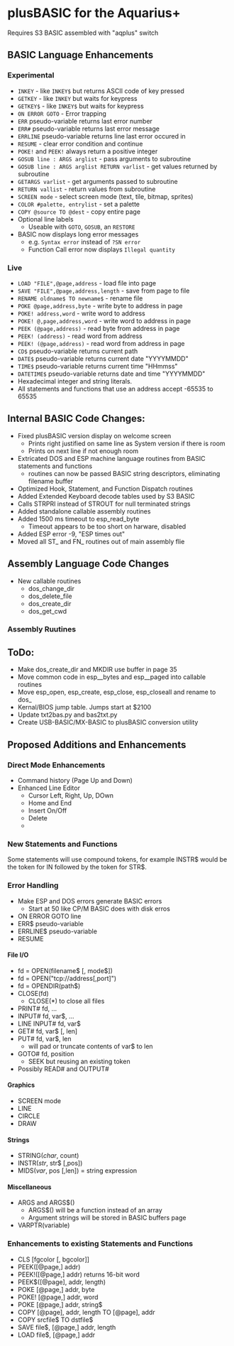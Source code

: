 # plusBASIC for the Aquarius+

Requires S3 BASIC assembled with "aqplus" switch

## BASIC Language Enhancements 

### Experimental
  - `INKEY` - like `INKEY$` but returns ASCII code of key pressed
  - `GETKEY` - like `INKEY` but waits for keypress
  - `GETKEY$` - like `INKEY$` but waits for keypress
  - `ON ERROR GOTO` - Error trapping
  - `ERR` pseudo-variable returns last error number
  - `ERR#` pseudo-variable returns last error message
  - `ERRLINE` pseudo-variable returns line last error occured in
  - `RESUME` - clear error condition and continue
  - `POKE!` and `PEEK!` always return a positive integer
  - `GOSUB line : ARGS arglist` - pass arguments to subroutine
  - `GOSUB line : ARGS arglist RETURN varlist` - get values returned by subroutine
  - `GETARGS varlist` - get arguments passed to subroutine
  - `RETURN vallist` - return values from subroutine
  - `SCREEN mode` - select screen mode (text, tile, bitmap, sprites)
  - `COLOR #palette, entrylist` - set a palette
  - `COPY @source TO @dest` - copy entire page
  - Optional line labels
    - Useable with `GOTO`, `GOSUB`, an `RESTORE`
  - BASIC now displays long error messages
    - e.g. `Syntax error` instead of `?SN error`
    - Function Call error now displays `Illegal quantity`
    
### Live
  - `LOAD "FILE",@page,address` - load file into page
  - `SAVE "FILE",@page,address,length` - save from page to file
  - `RENAME oldname$ TO newname$` - rename file
  - `POKE @page,address,byte` - write byte to address in page
  - `POKE! address,word` - write word to address
  - `POKE! @,page,address,word` - write word to address in page
  - `PEEK (@page,address)` - read byte from address in page
  - `PEEK! (address)` - read word from address
  - `PEEK! (@page,address)` - read word from address in page
  - `CD$` pseudo-variable returns current path
  - `DATE$` pseudo-variable returns current date "YYYYMMDD"
  - `TIME$` pseudo-variable returns current time "HHmmss"
  - `DATETIME$` pseudo-variable returns date and time "YYYYMMDD"
  - Hexadecimal integer and string literals.
  - All statements and functions that use an address accept -65535 to 65535

## Internal BASIC Code Changes:
  - Fixed plusBASIC version display on welcome screen
    - Prints right justified on same line as System version if there is room
    - Prints on next line if not enough room
  - Extricated DOS and ESP machine language routines from BASIC statements and functions
    - routines can now be passed BASIC string descriptors, eliminating filename buffer
  - Optimized Hook, Statement, and Function Dispatch routines
  - Added Extended Keyboard decode tables used by S3 BASIC
  - Calls STRPRI instead of STROUT for null terminated strings
  - Added standalone callable assembly routines
  - Added 1500 ms timeout to esp_read_byte
    - Timeout appears to be too short on harware, disabled
  - Added ESP error -9, "ESP times out"
  - Moved all ST_ and FN_ routines out of main assembly flie

## Assembly Language Code Changes
  - New callable routines
    - dos_change_dir
    - dos_delete_file
    - dos_create_dir
    - dos_get_cwd



  
### Assembly Ruutines

## ToDo:
  - Make dos_create_dir and MKDIR use buffer in page 35
  - Move common code in esp__bytes and esp__paged into callable routines
  - Move esp_open, esp_create, esp_close, esp_closeall and rename to dos_
  - Kernal/BIOS jump table. Jumps start at $2100
  - Update txt2bas.py and bas2txt.py
  - Create USB-BASIC/MX-BASIC to plusBASIC conversion utility
  
## Proposed Additions and Enhancements

### Direct Mode Enhancements
  - Command history (Page Up and Down)
  - Enhanced Line Editor
    - Cursor Left, Right, Up, DOwn
    - Home and End
    - Insert On/Off
    - Delete
    - 
### New Statements and Functions

Some statements will use compound tokens, for example INSTR$ would
be the token for IN followed by the token for STR$.

### Error Handling

  - Make ESP and DOS errors generate BASIC errors
    - Start at 50 like CP/M BASIC does with disk erros
  - ON ERROR GOTO line
  - ERR$ pseudo-variable
  - ERRLINE$ pseudo-variable
  - RESUME

#### File I/O

  - fd = OPEN(filename$ [, mode$])
  - fd = OPEN("tcp://address[,port]")
  - fd = OPENDIR(path$) 
  - CLOSE(fd) 
    - CLOSE(\*) to close all files
  - PRINT# fd, ...
  - INPUT# fd, var$, ...
  - LINE INPUT# fd, var$
  - GET# fd, var$ [, len]
  - PUT# fd, var$, len
    - will pad or truncate contents of var$ to len
  - GOTO# fd, position
    - SEEK but reusing an existing token
  - Possibly READ# and OUTPUT# 

#### Graphics

  - SCREEN mode
  - LINE 
  - CIRCLE 
  - DRAW
  
#### Strings

  - STRING$(char$, count)
  - INSTR$(str$, str$ [,pos])
  - MIDS$(var$, pos [,len]) = string expression

#### Miscellaneous
  
  - ARGS and ARGS$()
    - ARGS$() will be a function instead of an array
    - Argument strings will be stored in BASIC buffers page
  - VARPTR(variable)

### Enhancements to existing Statements and Functions
 
  - CLS [fgcolor [, bgcolor]]
  - PEEK([@page,] addr)
  - PEEK!([@page,] addr) returns 16-bit word
  - PEEK$([@page], addr, length)
  - POKE [@page,] addr, byte
  - POKE! [@page,] addr, word
  - POKE [@page,] addr, string$
  - COPY [@page], addr, length TO [@page], addr
  - COPY srcfile$ TO dstfile$
  - SAVE file$, [@page,] addr, length
  - LOAD file$, [@page,] addr
